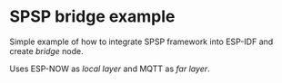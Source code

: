 # SPSP bridge example

Simple example of how to integrate SPSP framework into ESP-IDF and create
*bridge* node.

Uses ESP-NOW as *local layer* and MQTT as *far layer*.
